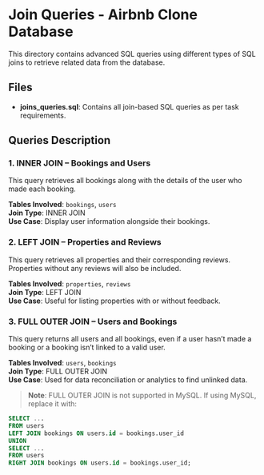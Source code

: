 # Join Queries - Airbnb Clone Database

This directory contains advanced SQL queries using different types of SQL joins to retrieve related data from the database.

## Files

- **joins_queries.sql**: Contains all join-based SQL queries as per task requirements.

## Queries Description

### 1. INNER JOIN – Bookings and Users
This query retrieves all bookings along with the details of the user who made each booking.

**Tables Involved**: `bookings`, `users`  
**Join Type**: INNER JOIN  
**Use Case**: Display user information alongside their bookings.

### 2. LEFT JOIN – Properties and Reviews
This query retrieves all properties and their corresponding reviews. Properties without any reviews will also be included.

**Tables Involved**: `properties`, `reviews`  
**Join Type**: LEFT JOIN  
**Use Case**: Useful for listing properties with or without feedback.

### 3. FULL OUTER JOIN – Users and Bookings
This query returns all users and all bookings, even if a user hasn’t made a booking or a booking isn’t linked to a valid user.

**Tables Involved**: `users`, `bookings`  
**Join Type**: FULL OUTER JOIN  
**Use Case**: Used for data reconciliation or analytics to find unlinked data.

> **Note**: FULL OUTER JOIN is not supported in MySQL. If using MySQL, replace it with:
```sql
SELECT ...
FROM users
LEFT JOIN bookings ON users.id = bookings.user_id
UNION
SELECT ...
FROM users
RIGHT JOIN bookings ON users.id = bookings.user_id;

